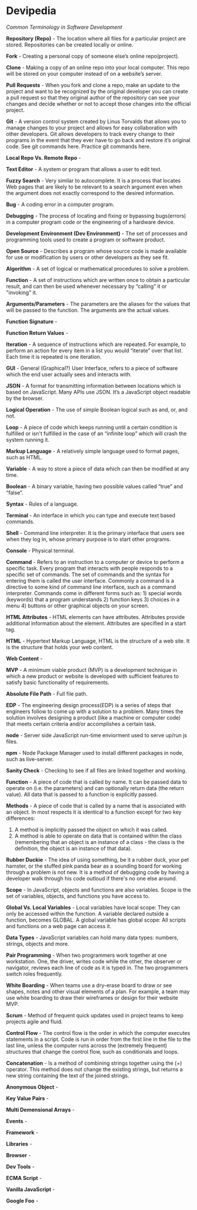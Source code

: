 # Devipedia
*Common Terminology in Software Development*

**Repository (Repo)** - The location where all files for a particular project are stored. Repositories can be created locally or online.

**Fork** - Creating a personal copy of someone else’s online repo(project).

**Clone** - Making a copy of an online repo into your local computer. This repo will be stored on your computer instead of on a website’s server.

**Pull Requests** - When you fork and clone a repo, make an update to the project and want to be recognized by the original developer you can create a pull request so that they original author of the repository can see your changes and decide whether or not to accept those changes into the official project.

**Git** - A version control system created by Linus Torvalds that allows you to manage changes to your project and allows for easy collaboration with other developers. Git allows developers to track every change to their programs in the event that they ever have to go back and restore it’s original code. See git commands here. Practice git commands here.

**Local Repo Vs. Remote Repo** -

**Text Editor** - A system or program that allows a user to edit text.

**Fuzzy Search** - Very similar to autocomplete. It is a process that locates Web pages that are likely to be relevant to a search argument even when the argument does not exactly correspond to the desired information.

**Bug** - A coding error in a computer program.

**Debugging** - The process of locating and fixing or bypassing bugs(errors) in a computer program code or the engineering of a hardware device.

**Development Environment (Dev Environment)** - The set of processes and programming tools used to create a program or software product.

**Open Source** - Describes a program whose source code is made available for use or modification by users or other developers as they see fit.

**Algorithm** - A set of logical or mathematical procedures to solve a problem.

**Function** - A set of instructions which are written once to obtain a particular result, and can then be used whenever necessary by “calling” it or "invoking" it.

**Arguments/Parameters** - The parameters are the aliases for the values that will be passed to the function. The arguments are the actual values.

**Function Signature** -

**Function Return Values** -

**Iteration** - A sequence of instructions which are repeated. For example, to perform an action for every item in a list you would “iterate” over that list. Each time it is repeated  is one iteration.

**GUI** - General (Graphical?) User Interface, refers to a piece of software which the end user actually sees and interacts with.

**JSON** - A format for transmitting information between locations which is based on JavaScript. Many APIs use JSON. It’s a JavaScript object readable by the browser. 

**Logical Operation** - The use of simple Boolean logical such as and, or, and not. 

**Loop** - A piece of code which keeps running until a certain condition is fulfilled or isn't fulfilled in the case of an “infinite loop” which will crash the system running it.

**Markup Language** - A relatively simple language used to format pages, such as HTML.

**Variable** - A way to store a piece of data which can then be modified at any time.
 
**Boolean** - A binary variable, having two possible values called “true” and “false”.

**Syntax** - Rules of a language.

**Terminal** - An interface in which you can type and execute text based commands.

**Shell** - Command line interpreter. It is the primary interface that users see when they log in, whose primary purpose is to start other programs.

**Console** - Physical terminal.

**Command** - Refers to an instruction to a computer or device to perform a specific task. Every program that interacts with people responds to a specific set of commands. The set of commands and the syntax for entering them is called the user interface. Commonly a command is a directive to some kind of command line interface, such as a command interpreter. Commands come in different forms such as: 1) special words (keywords) that a program understands 2) function keys 3) choices in a menu 4) buttons or other graphical objects on your screen.

**HTML Attributes** - HTML elements can have attributes. Attributes provide additional information about the element. Attributes are specified in a start tag.

**HTML** - Hypertext Markup Language, HTML is the structure of a web site. It is the structure that holds your web content.

**Web Content** - 

**MVP** - A minimum viable product (MVP) is a development technique in which a new product or website is developed with sufficient features to satisfy basic functionality of requirements.

**Absolute File Path** - Full file path.

**EDP** - The engineering design process(EDP) is a series of steps that engineers follow to come up with a solution to a problem. Many times the solution involves designing a product (like a machine or computer code) that meets certain criteria and/or accomplishes a certain task.

**node** - Server side JavaScript run-time enviorment used to serve up/run js files.

**npm** - Node Package Manager used to install different packages in node, such as live-server.

**Sanity Check** - Checking to see if all files are linked together and working.

**Function** - A piece of code that is called by name. It can be passed data to operate on (i.e. the parameters) and can optionally return data (the return value). All data that is passed to a function is explicitly passed.

**Methods** - A piece of code that is called by a name that is associated with an object. In most respects it is identical to a function except for two key differences:
1. A method is implicitly passed the object on which it was called.
2. A method is able to operate on data that is contained within the class (remembering that an object is an instance of a class - the class is the definition, the object is an instance of that data).

**Rubber Duckie** - The idea of using something, be it a rubber duck, your pet hamster, or the stuffed pink panda bear as a sounding board for working through a problem is not new. It is a method of debugging code by having a developer walk through his code outloud if there's no one else around. 

**Scope** - In JavaScript, objects and functions are also variables. Scope is the set of variables, objects, and functions you have access to.

**Global Vs. Local Variables** - Local variables have local scope: They can only be accessed within the function. A variable declared outside a function, becomes GLOBAL. A global variable has global scope: All scripts and functions on a web page can access it. 

**Data Types** - JavaScript variables can hold many data types: numbers, strings, objects and more.

**Pair Programming** -  When two programmers work together at one workstation. One, the driver, writes code while the other, the observer or navigator, reviews each line of code as it is typed in. The two programmers switch roles frequently.

**White Boarding** - When teams use a dry-erase board to draw or see shapes, notes and other visual elements of a plan. For example, a team may use white boarding to draw their wireframes or design for their website MVP.

**Scrum** - Method of frequent quick updates used in project teams to keep projects agile and fluid.

**Control Flow** - The control flow is the order in which the computer executes statements in a script. Code is run in order from the first line in the file to the last line, unless the computer runs across the (extremely frequent) structures that change the control flow, such as conditionals and loops. 

**Concatenation** - Is a method of combining strings together using the (+) operator. This method does not change the existing strings, but returns a new string containing the text of the joined strings.

**Anonymous Object** - 

**Key Value Pairs** -

**Multi Demensional Arrays** -

**Events** -

**Framework** -

**Libraries** -

**Browser** -

**Dev Tools** -

**ECMA Script** -

**Vanilla JavaScript** -

**Google Foo** -
